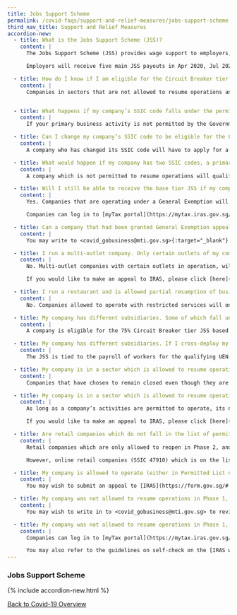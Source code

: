 ```yaml
---
title: Jobs Support Scheme
permalink: /covid-faqs/support-and-relief-measures/jobs-support-scheme
third_nav_title: Support and Relief Measures
accordion-new:
  - title: What is the Jobs Support Scheme (JSS)?
    content: |
      The Jobs Support Scheme (JSS) provides wage support to employers, to help enterprises retain their local employees (Singaporean Citizens and Permanent Residents) during this period of economic uncertainty. Under the JSS, the Government co-funds between 25% to 75% of the first $4,600 of gross monthly wages paid to each local employee in a 10-month period (up to Aug 2020) and 10% to 50% of the same in the subsequent 7-month period (Sep 2020 to Mar 2021).

      Employers will receive five main JSS payouts in Apr 2020, Jul 2020, Oct 2020, Mar 2021, and Jun 2021, with an additional special payout in May 2020. The level and duration of support each employer receives depends on the sector in which the employer operates. Please refer [here](https://www.iras.gov.sg/irashome/Schemes/Businesses/Jobs-Support-Scheme--JSS-/){:target="_blank"} for more information.

  - title: How do I know if I am eligible for the Circuit Breaker tier JSS of 75%?
    content: |
      Companies in sectors that are not allowed to resume operations and are currently not operating under a General Exemption, will be accorded the Circuit Breaker tier JSS of 75%.


  - title: What happens if my company’s SSIC code falls under the permitted list but my primary business activity is not permitted by the Government? Am I still eligible for the Circuit Breaker tier JSS of 75%?
    content: |
      If your primary business activity is not permitted by the Government, you will not be allowed to operate even if your company’s SSIC code falls within the permitted list. In such instance, you can submit an appeal to IRAS to request for the Circuit Breaker tier JSS of 75%.

  - title: Can I change my company’s SSIC code to be eligible for the Circuit Breaker tier JSS of 75%?
    content: |
      A company who has changed its SSIC code will have to apply for a General Exemption for its case to be reviewed.

  - title: What would happen if my company has two SSIC codes, a primary and secondary SSIC code? Which one will be referred to in the assessment for the Circuit Breaker tier JSS of 75%?
    content: |
      A company which is not permitted to resume operations will qualify for the Circuit Breaker tier JSS of 75%, regardless of its SSIC code.

  - title: Will I still be able to receive the base tier JSS if my company has successfully appealed to open and is granted the General Exemption?
    content: |
      Yes. Companies that are operating under a General Exemption will not be eligible for the Circuit Breaker tier JSS of 75% but will continue to receive the base tier JSS.

      Companies can log in to [myTax portal](https://mytax.iras.gov.sg/ESVWeb/default.aspx){:target="_blank"} to check the JSS tier that they qualify for.

  - title: Can a company that had been granted General Exemption appeal to cancel their General Exemption to qualify for the Circuit Breaker tier JSS of 75%?
    content: |
      You may write to <covid_gobusiness@mti.gov.sg>{:target="_blank"} to submit a request.

  - title: I run a multi-outlet company. Only certain outlets of my company are allowed to resume operations. Would I still be eligible for the Circuit Breaker tier JSS of 75%?
    content: |
      No. Multi-outlet companies with certain outlets in operation, will not be accorded the Circuit Breaker tier JSS of 75% for as long as certain parts of their companies are allowed to operate.

      If you would like to make an appeal to IRAS, please click [here](https://form.gov.sg/#!/5e845afe41d035001110b715){:target="_blank"}.

  - title: I run a restaurant and is allowed partial resumption of business activities (ie. opened only for takeaway and delivery). Am I still eligible to receive the Circuit Breaker tier JSS of 75%?
    content: |
      No. Companies allowed to operate with restricted services will only receive the base tier JSS.

  - title: My company has different subsidiaries. Some of which fall under sectors which are allowed to open while others have to remain closed. Can I still qualify for the Circuit Breaker tier JSS of 75%?
    content: |
      A company is eligible for the 75% Circuit Breaker tier JSS based on whether it is permitted to resume operations. As long as a company with a specific UEN has activities which have been permitted to operate, the company with that UEN will not qualify for the Circuit Breaker tier JSS of 75%.

  - title: My company has different subsidiaries. If I cross-deploy my workers across the different UENs, am I still eligible for the Circuit Breaker tier JSS of 75%?
    content: |    
      The JSS is tied to the payroll of workers for the qualifying UEN. Please approach [IRAS](https://form.gov.sg/#!/5e40f20eef9f0b0011d0e25a){:target="_blank"} to review the details of your case.

  - title: My company is in a sector which is allowed to resume operations but prefers to remain close. Can I still qualify for the Circuit Breaker tier JSS of 75%?
    content: |  
      Companies that have chosen to remain closed even though they are allowed to resume operations will not qualify for the Circuit Breaker tier JSS of 75%.

  - title: My company is in a sector which is allowed to resume operations but needs to remain close to comply with my landlord’s operations. Can I still qualify for the 75% Circuit Breaker tier JSS?
    content: |  
      As long as a company’s activities are permitted to operate, its non-operation due to its alignment with its landlord’s operations, will not qualify it for the Circuit Breaker tier JSS of 75%.

      If you would like to make an appeal to IRAS, please click [here](https://form.gov.sg/#!/5e845afe41d035001110b715){:target="_blank"}.

  - title: Are retail companies which do not fall in the list of permitted services, but are conducting online sales eligible for the 75% Circuit Breaker tier JSS?
    content: |  
      Retail companies which are only allowed to reopen in Phase 2, and are not operating in Phase 1, will qualify for the Circuit Breaker tier JSS of 75%, regardless of whether they conduct online retail sales.

      However, online retail companies (SSIC 47910) which is on the list of Permitted Services, are allowed to resume operations and are not eligible for the Circuit Breaker tier JSS of 75%.

  - title: My company is allowed to operate (either in Permitted List or has a General Exemption to operate) but cannot do so as my workers have not been released from the dorms. Is my company still eligible for the Circuit Breaker tier JSS of 75%?
    content: |  
      You may wish to submit an appeal to [IRAS](https://form.gov.sg/#!/5e845afe41d035001110b715){:target="_blank"} to review the circumstances of your case.    

  - title: My company was not allowed to resume operations in Phase 1, was subsequently allowed to operate under a General Exemption, and now have our General Exemption rescinded. Do we qualify for a pro-rated Circuit Breaker tier JSS of 75%?
    content: |  
      You may wish to write in to <covid_gobusiness@mti.gov.sg> to review your case.

  - title: My company was not allowed to resume operations in Phase 1, was subsequently allowed to operate under a General Exemption, and now have our General Exemption rescinded. Do we qualify for a pro-rated Circuit Breaker tier JSS of 75%?
    content: |  
      Companies can log in to [myTax portal](https://mytax.iras.gov.sg/ESVWeb/default.aspx){:target="_blank"} to check the JSS tier that they qualify for.

      You may also refer to the guidelines on self-check on the [IRAS website](https://www.iras.gov.sg/irashome/e-services/other-taxes/jobs-support-scheme--jss-/){:target="_blank"}.  
---
```


### Jobs Support Scheme

{% include accordion-new.html %}

[Back to Covid-19 Overview](/covid/)
